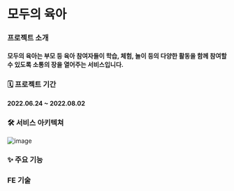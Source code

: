 # 모두의 육아

### 프로젝트 소개
#### **모두의 육아**는 부모 등 육아 참여자들이 학습, 체험, 놀이 등의 다양한 활동을 함께 참여할 수 있도록 소통의 장을 열어주는 서비스입니다.

### 🗓 프로젝트 기간
#### 2022.06.24 ~ 2022.08.02

### 🛠 서비스 아키텍쳐
![image](https://user-images.githubusercontent.com/87432361/182505336-4b93faf5-d4a4-4625-b217-cf82f9edd109.png)

### ✨ 주요 기능


### FE 기술 

